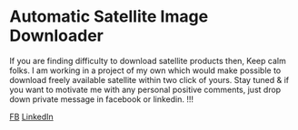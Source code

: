 # Automatic Satellite Image Downloader

If you are finding difficulty to download satellite products then, Keep calm folks. I am working in a project of my own which would make possible to download freely available satellite within two click of yours. Stay tuned & if you want to motivate me with any personal positive comments, just drop down private message in facebook or linkedin. !!!

[FB](https://www.facebook.com/rohit.khati3/)
[LinkedIn](https://www.linkedin.com/in/rhtkht/)
